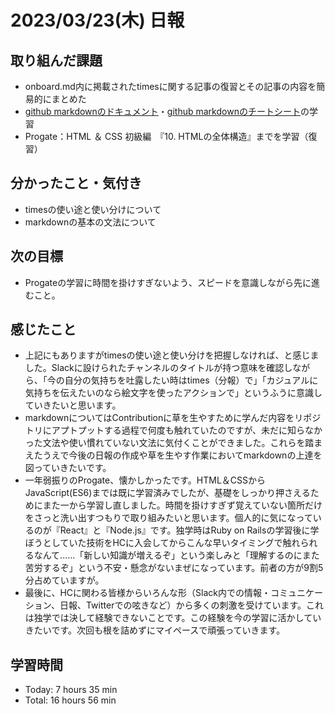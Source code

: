 # 2023/03/23(木) 日報
## 取り組んだ課題
- onboard.md内に掲載されたtimesに関する記事の復習とその記事の内容を簡易的にまとめた
- [github markdownのドキュメント](https://docs.github.com/ja/get-started/writing-on-github/getting-started-with-writing-and-formatting-on-github/basic-writing-and-formatting-syntax)・[github markdownのチートシート](https://gist.github.com/mignonstyle/083c9e1651d7734f84c99b8cf49d57fa)の学習
- Progate：HTML ＆ CSS 初級編　『10. HTMLの全体構造』までを学習（復習）


## 分かったこと・気付き
- timesの使い途と使い分けについて
- markdownの基本の文法について

## 次の目標
- Progateの学習に時間を掛けすぎないよう、スピードを意識しながら先に進むこと。

## 感じたこと
- 上記にもありますがtimesの使い途と使い分けを把握しなければ、と感じました。Slackに設けられたチャンネルのタイトルが持つ意味を確認しながら、「今の自分の気持ちを吐露したい時はtimes（分報）で」「カジュアルに気持ちを伝えたいのなら絵文字を使ったアクションで」というふうに意識していきたいと思います。
- markdownについてはContributionに草を生やすために学んだ内容をリポジトリにアプトプットする過程で何度も触れていたのですが、未だに知らなかった文法や使い慣れていない文法に気付くことができました。これらを踏まえたうえで今後の日報の作成や草を生やす作業においてmarkdownの上達を図っていきたいです。
- 一年弱振りのProgate、懐かしかったです。HTML＆CSSからJavaScript(ES6)までは既に学習済みでしたが、基礎をしっかり押さえるためにまた一から学習し直しました。時間を掛けすぎず覚えていない箇所だけをさっと洗い出すつもりで取り組みたいと思います。個人的に気になっているのが『React』と『Node.js』です。独学時はRuby on Railsの学習後に学ぼうとしていた技術をHCに入会してからこんな早いタイミングで触れられるなんて......「新しい知識が増えるぞ」という楽しみと「理解するのにまた苦労するぞ」という不安・懸念がないまぜになっています。前者の方が9割5分占めていますが。
- 最後に、HCに関わる皆様からいろんな形（Slack内での情報・コミュニケーション、日報、Twitterでの呟きなど）から多くの刺激を受けています。これは独学では決して経験できないことです。この経験を今の学習に活かしていきたいです。次回も根を詰めずにマイペースで頑張っていきます。
  
## 学習時間
- Today: 7 hours 35 min
- Total: 16 hours 56 min
